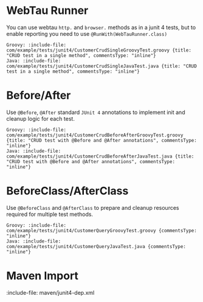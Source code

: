# WebTau Runner

You can use webtau `http.` and `browser.` methods as in a junit 4 tests, but to enable reporting you need to use 
`@RunWith(WebTauRunner.class)`

```tabs
Groovy: :include-file: com/example/tests/junit4/CustomerCrudSingleGroovyTest.groovy {title: "CRUD test in a single method", commentsType: "inline"}
Java: :include-file: com/example/tests/junit4/CustomerCrudSingleJavaTest.java {title: "CRUD test in a single method", commentsType: "inline"}
```

# Before/After

Use `@Before`, `@After` standard `JUnit 4` annotations to implement init and cleanup logic for each test.
  
```tabs
Groovy: :include-file: com/example/tests/junit4/CustomerCrudBeforeAfterGroovyTest.groovy {title: "CRUD test with @Before and @After annotations", commentsType: "inline"}
Java: :include-file: com/example/tests/junit4/CustomerCrudBeforeAfterJavaTest.java {title: "CRUD test with @Before and @After annotations", commentsType: "inline"}
```

# BeforeClass/AfterClass

Use `@BeforeClass` and `@AfterClass` to prepare and cleanup resources required for multiple test methods.

```tabs
Groovy: :include-file: com/example/tests/junit4/CustomerQueryGroovyTest.groovy {commentsType: "inline"}
Java: :include-file: com/example/tests/junit4/CustomerQueryJavaTest.java {commentsType: "inline"}
```

# Maven Import

:include-file: maven/junit4-dep.xml
